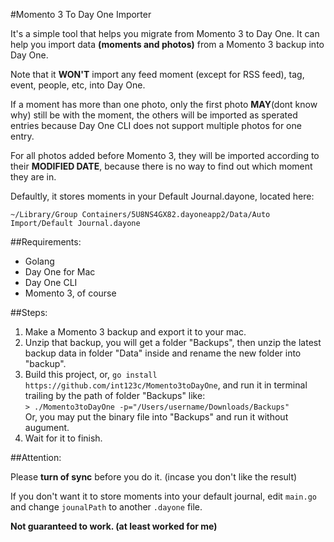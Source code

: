 #Momento 3 To Day One Importer

It's a simple tool that helps you migrate from Momento 3 to Day One. It can help you import data **(moments and photos)** from a Momento 3 backup into Day One.

Note that it **WON'T** import any feed moment (except for RSS feed), tag, event, people, etc, into Day One. 

If a moment has more than one photo, only the first photo **MAY**(dont know why) still be with the moment, the others will be imported as sperated entries because Day One CLI does not support multiple photos for one entry.

For all photos added before Momento 3, they will be imported according to their **MODIFIED DATE**, because there is no way to find out which moment they are in. 

Defaultly, it stores moments in your Default Journal.dayone, located here:

`~/Library/Group Containers/5U8NS4GX82.dayoneapp2/Data/Auto Import/Default Journal.dayone`

##Requirements:

- Golang
- Day One for Mac
- Day One CLI
- Momento 3, of course

##Steps:

1. Make a Momento 3 backup and export it to your mac.
2. Unzip that backup, you will get a folder "Backups", then unzip the latest backup data in folder "Data" inside and rename the new folder into "backup".
3. Build this project, or, `go install https://github.com/int123c/Momento3toDayOne`, and run it in terminal trailing by the path of folder "Backups" like: <br> `> ./Momento3toDayOne -p="/Users/username/Downloads/Backups"` <br> Or, you may put the binary file into "Backups" and run it without augument.
4. Wait for it to finish.

##Attention:

Please **turn of sync** before you do it. (incase you don't like the result)

If you don't want it to store moments into your default journal, edit `main.go` and change `jounalPath` to another `.dayone` file.


**Not guaranteed to work. (at least worked for me)**

